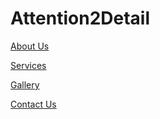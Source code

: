 # Attention2Detail

[About Us](about.html)

[Services](services.html)

[Gallery](gallery.html)

[Contact Us](contact.html)

